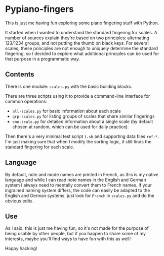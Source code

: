 Pypiano-fingers
===============

This is just me having fun exploring some piano fingering stuff with Python.

It started when I wanted to understand the standard fingering for scales. A
number of sources explain they're based on two principles: alternating
123/1234 groups, and not putting the thumb on black keys. For several scales,
these principles are not enough to uniquely determine the standard fingering,
so I decided to explore what additional principles can be used for that
purpose in a programmatic way.

Contents
--------

There is one module: `scales.py` with the basic building blocks.

There are three scripts using it to provide a command-line interface for
common operations:

- `all-scales.py` for basic information about each scale
- `grp-scales.py` for listing groups of scales that share similar fingerings
- `one-scale.py` for detailed information about a single scale (by default chosen at
  random, which can be used for daily practice).

Then there's a very minimal test script `t.sh` and supporting data files
`ref-*`. I'm just making sure that when I modify the sorting logic, it still
finds the standard fingering for each scale.

Language
--------

By default, note and mode names are printed in French, as this is my native
language and while I can read note names in the English and German system I
always need to mentally convert them to French names. If your ingrained naming
system differs, the code can easily be adapted to the English and German
systems, just look for `French` in `scales.py` and do the obvious edits.

Use
---

As I said, this is just me having fun, so it's not made for the purpose of
being usable by other people, but if you happen to share some of my interests,
maybe you'll find ways to have fun with this as well!

Happy hacking!
